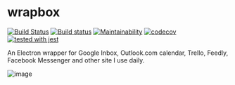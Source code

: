 # wrapbox

[![Build Status](https://travis-ci.org/peterdanis/wrapbox.svg?branch=master)](https://travis-ci.org/peterdanis/wrapbox)
[![Build status](https://ci.appveyor.com/api/projects/status/l4lpc5f689l0rw0x/branch/master?svg=true)](https://ci.appveyor.com/project/peterdanis/wrapbox/branch/master)
[![Maintainability](https://api.codeclimate.com/v1/badges/0746b7ce5b2c1fe231de/maintainability)](https://codeclimate.com/github/peterdanis/wrapbox/maintainability)
[![codecov](https://codecov.io/gh/peterdanis/wrapbox/branch/master/graph/badge.svg)](https://codecov.io/gh/peterdanis/wrapbox)
[![tested with jest](https://img.shields.io/badge/tested_with-jest-99424f.svg)](https://github.com/facebook/jest)

An Electron wrapper for Google Inbox, Outlook.com calendar, Trello, Feedly, Facebook Messenger and other site I use daily.

![image](https://user-images.githubusercontent.com/26599181/41470670-988eb210-70b1-11e8-8f85-7eaa21c63363.png)
